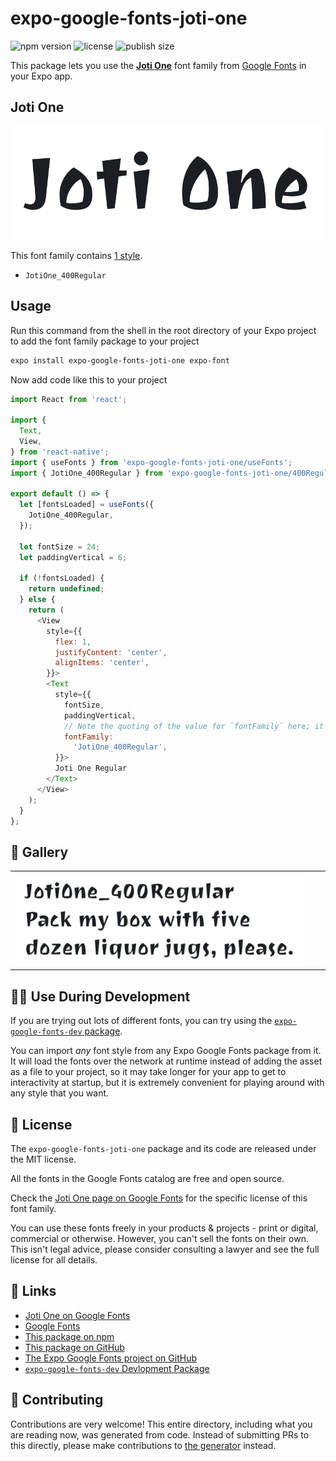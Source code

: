 # expo-google-fonts-joti-one

![npm version](https://flat.badgen.net/npm/v/expo-google-fonts-joti-one)
![license](https://flat.badgen.net/github/license/expo/google-fonts)
![publish size](https://flat.badgen.net/packagephobia/install/expo-google-fonts-joti-one)

This package lets you use the [**Joti One**](https://fonts.google.com/specimen/Joti+One) font family from [Google Fonts](https://fonts.google.com/) in your Expo app.

## Joti One

![Joti One](./font-family.png)

This font family contains [1 style](#-gallery).

- `JotiOne_400Regular`

## Usage

Run this command from the shell in the root directory of your Expo project to add the font family package to your project
```sh
expo install expo-google-fonts-joti-one expo-font
```

Now add code like this to your project
```js
import React from 'react';

import {
  Text,
  View,
} from 'react-native';
import { useFonts } from 'expo-google-fonts-joti-one/useFonts';
import { JotiOne_400Regular } from 'expo-google-fonts-joti-one/400Regular';

export default () => {
  let [fontsLoaded] = useFonts({
    JotiOne_400Regular,
  });

  let fontSize = 24;
  let paddingVertical = 6;

  if (!fontsLoaded) {
    return undefined;
  } else {
    return (
      <View
        style={{
          flex: 1,
          justifyContent: 'center',
          alignItems: 'center',
        }}>
        <Text
          style={{
            fontSize,
            paddingVertical,
            // Note the quoting of the value for `fontFamily` here; it expects a string!
            fontFamily:
              'JotiOne_400Regular',
          }}>
          Joti One Regular
        </Text>
      </View>
    );
  }
};

```

## 🔡 Gallery


||||
|-|-|-|
|![JotiOne_400Regular](.//400Regular/JotiOne_400Regular.ttf.png)||||


## 👩‍💻 Use During Development

If you are trying out lots of different fonts, you can try using the [`expo-google-fonts-dev` package](https://github.com/freeboub/google-fonts/tree/master/font-packages/dev#readme).

You can import *any* font style from any Expo Google Fonts package from it. It will load the fonts
over the network at runtime instead of adding the asset as a file to your project, so it may take longer
for your app to get to interactivity at startup, but it is extremely convenient
for playing around with any style that you want.

## 📖 License

The `expo-google-fonts-joti-one` package and its code are released under the MIT license.

All the fonts in the Google Fonts catalog are free and open source.

Check the [Joti One page on Google Fonts](https://fonts.google.com/specimen/Joti+One) for the specific license of this font family.

You can use these fonts freely in your products & projects - print or digital, commercial or otherwise. However, you can't sell the fonts on their own. This isn't legal advice, please consider consulting a lawyer and see the full license for all details.

## 🔗 Links

- [Joti One on Google Fonts](https://fonts.google.com/specimen/Joti+One)
- [Google Fonts](https://fonts.google.com/)
- [This package on npm](https://www.npmjs.com/package/expo-google-fonts-joti-one)
- [This package on GitHub](https://github.com/freeboub/google-fonts/tree/master/font-packages/joti-one)
- [The Expo Google Fonts project on GitHub](https://github.com/freeboub/google-fonts)
- [`expo-google-fonts-dev` Devlopment Package](https://github.com/freeboub/google-fonts/tree/master/font-packages/dev)

## 🤝 Contributing

Contributions are very welcome! This entire directory, including what you are reading now, was generated from code. Instead of submitting PRs to this directly, please make contributions to [the generator](https://github.com/freeboub/google-fonts/tree/master/packages/generator) instead.
